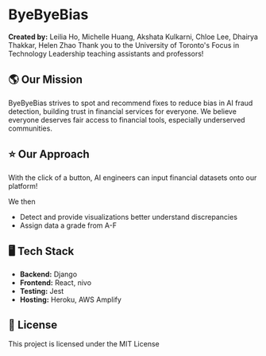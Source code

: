 # ByeByeBias

**Created by:** Leilia Ho, Michelle Huang, Akshata Kulkarni, Chloe Lee, Dhairya Thakkar, Helen Zhao
Thank you to the University of Toronto's Focus in Technology Leadership teaching assistants and professors! 

##  🌎 Our Mission   
ByeByeBias strives to spot and recommend fixes to reduce bias in AI fraud detection, building trust in financial services for everyone. We believe everyone deserves fair access to financial tools, especially underserved communities. 

## ⭐️ Our Approach 
With the click of a button, AI engineers can input financial datasets onto our platform!

We then
- Detect and provide visualizations better understand discrepancies 
- Assign data a grade from A-F

## 🖥 Tech Stack  
- **Backend:** Django 
- **Frontend:** React, nivo
- **Testing:** Jest
- **Hosting:** Heroku, AWS Amplify

## 📄 License 
This project is licensed under the MIT License
